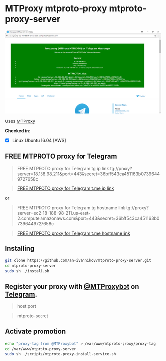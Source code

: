 # MTProxy mtproto-proxy mtproto-proxy-server

![mtproto-proxy-server](mtproto-proxy-server.png)

Uses [MTProxy](https://github.com/TelegramMessenger/MTProxy)

**Checked in**:  
- [x] Linux Ubuntu 16.04 [AWS]


## FREE MTPROTO proxy for Telegram

> FREE MTPROTO proxy for Telegram tg ip link
> tg://proxy?server=18.188.98.211&port=443&secret=36bff543ca451163b07396449727658c

> [FREE MTPROTO proxy for Telegram t.me ip link](https://t.me/proxy?server=18.188.98.211&port=443&secret=36bff543ca451163b07396449727658c)

or

> FREE MTPROTO proxy for Telegram tg hostname link
>  tg://proxy?server=ec2-18-188-98-211.us-east-2.compute.amazonaws.com&port=443&secret=36bff543ca451163b07396449727658c

> [FREE MTPROTO proxy for Telegram t.me hostname link](https://t.me/proxy?server=ec2-18-188-98-211.us-east-2.compute.amazonaws.com&port=443&secret=36bff543ca451163b07396449727658c)


## Installing

```bash
git clone https://github.com/an-ivannikov/mtproto-proxy-server.git
cd mtproto-proxy-server
sudo sh ./install.sh
```

## Register your proxy with [@MTProxybot](tg://resolve?domain=@MTProxybot) on [Telegram](https://www.telegram.org).

> host:port

> mtproto-secret

## Activate promotion

```bash
echo "proxy-tag from @MTProxybot" > /var/www/mtproto-proxy/proxy-tag
cd /var/www/mtproto-proxy-server
sudo sh ./scripts/mtproto-proxy-install-service.sh
```

